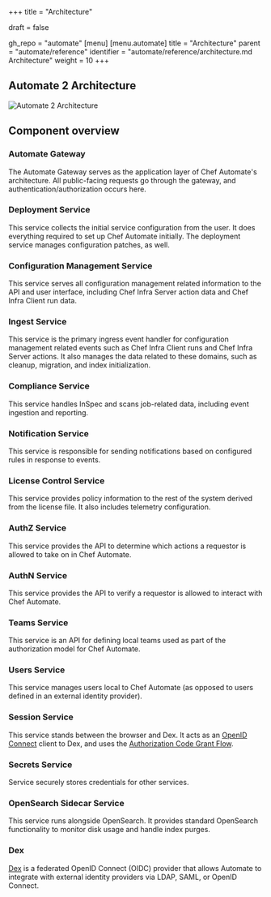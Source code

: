 +++
title = "Architecture"

draft = false

gh_repo = "automate"
[menu]
  [menu.automate]
    title = "Architecture"
    parent = "automate/reference"
    identifier = "automate/reference/architecture.md Architecture"
    weight = 10
+++

## Automate 2 Architecture

![Automate 2 Architecture](/images/automate/a2-architecture-os.png)

## Component overview

### Automate Gateway

The Automate Gateway serves as the application layer of Chef Automate's architecture. All public-facing requests go through the gateway, and authentication/authorization occurs here.

### Deployment Service

This service collects the initial service configuration from the user. It does everything required to set up Chef Automate initially. The deployment service manages configuration patches, as well.

### Configuration Management Service

This service serves all configuration management related information to the API and user interface, including Chef Infra Server action data and Chef Infra Client run data.

### Ingest Service

This service is the primary ingress event handler for configuration management related events such as Chef Infra Client runs and Chef Infra Server actions. It also manages the data related to these domains, such as cleanup, migration, and index initialization.

### Compliance Service

This service handles InSpec and scans job-related data, including event ingestion and reporting.

### Notification Service

This service is responsible for sending notifications based on configured rules in response to events.

### License Control Service

This service provides policy information to the rest of the system derived from the license file. It also includes telemetry configuration.

### AuthZ Service

This service provides the API to determine which actions a requestor is allowed to take on in Chef Automate.

### AuthN Service

This service provides the API to verify a requestor is allowed to interact with Chef Automate.

### Teams Service

This service is an API for defining local teams used as part of the authorization model for Chef Automate.

### Users Service

This service manages users local to Chef Automate (as opposed to users defined in an external identity provider).

### Session Service

This service stands between the browser and Dex. It acts as an [OpenID Connect](http://openid.net/connect/) client to Dex, and uses the [Authorization Code Grant Flow](https://auth0.com/docs/api-auth/tutorials/authorization-code-grant).

### Secrets Service

Service securely stores credentials for other services.

### OpenSearch Sidecar Service

This service runs alongside OpenSearch. It provides standard OpenSearch functionality to monitor disk usage and handle index purges.

### Dex

[Dex](https://github.com/dexidp/dex) is a federated OpenID Connect (OIDC) provider that allows Automate to integrate with external identity providers via LDAP, SAML, or OpenID Connect.
